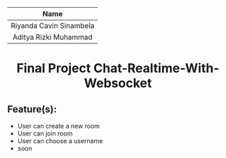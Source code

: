 <div align=center>

|          Name           |
| :---------------------: |
| Riyanda Cavin Sinambela |
|  Aditya Rizki Muhammad  |

# Final Project Chat-Realtime-With-Websocket

</div>

## Feature(s):
- User can create a new room
- User can join room
- User can choose a username
- soon 
